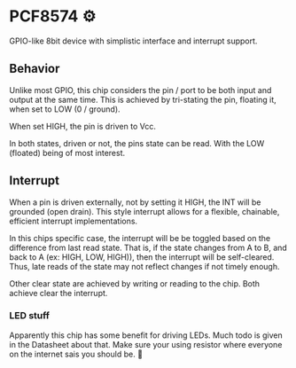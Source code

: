 # PCF8574 ⚙️

GPIO-like 8bit device with simplistic interface and interrupt support.

## Behavior

Unlike most GPIO, this chip considers the pin / port to be both input and output at the same time.  This is achieved by tri-stating the pin, floating it, when set to LOW (0 / ground).

When set HIGH, the pin is driven to Vcc.

In both states, driven or not, the pins state can be read.  With the LOW (floated) being of most interest.

## Interrupt

When a pin is driven externally, not by setting it HIGH, the INT will be grounded (open drain).  This style interrupt allows for a flexible, chainable, efficient interrupt implementations.

In this chips specific case, the interrupt will be be toggled based on the difference from last read state.  That is, if the state changes from A to B, and back to A (ex: HIGH, LOW, HIGH)), then the interrupt will be self-cleared.  Thus, late reads of the state may not reflect changes if not timely enough.

Other clear state are achieved by writing or reading to the chip.  Both achieve clear the interrupt.

### LED stuff

Apparently this chip has some benefit for driving LEDs.  Much todo is given in the Datasheet about that.  Make sure your using resistor where everyone on the internet sais you should be. 🥳